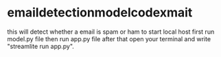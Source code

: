# emaildetectionmodelcodexmait
this will detect whether a email is spam or ham
to start local host first run model.py file then run app.py file after that open your terminal and write "streamlite run app.py".
